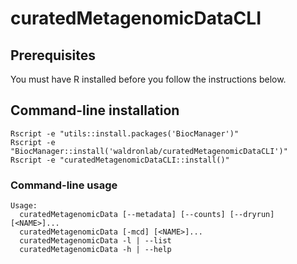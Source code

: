 # curatedMetagenomicDataCLI

## Prerequisites

You must have R installed before you follow the instructions below.

## Command-line installation

```
Rscript -e "utils::install.packages('BiocManager')"
Rscript -e "BiocManager::install('waldronlab/curatedMetagenomicDataCLI')"
Rscript -e "curatedMetagenomicDataCLI::install()"
```

### Command-line usage

```
Usage:
  curatedMetagenomicData [--metadata] [--counts] [--dryrun] [<NAME>]...
  curatedMetagenomicData [-mcd] [<NAME>]...
  curatedMetagenomicData -l | --list
  curatedMetagenomicData -h | --help
```
